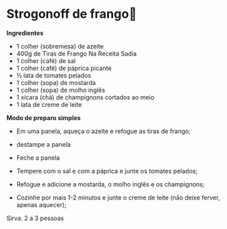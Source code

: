 # Strogonoff de frango:chicken:

**Ingredientes** 

- 1 colher (sobremesa) de azeite
- 400g de Tiras de Frango Na Receita Sadia
- 1 colher (café) de sal
- 1 colher (café) de páprica picante
- ½ lata de tomates pelados
- 1 colher (sopa) de mostarda
- 1 colher (sopa) de molho inglês
- 1 xícara (chá) de champignons cortados ao meio
- 1 lata de creme de leite

**Modo de preparo simples**

- Em uma panela, aqueça o azeite e refogue as tiras de frango;
- destampe a panela
- Feche a panela

- Tempere com o sal e com a páprica e junte os tomates pelados;
- Refogue e adicione a mostarda, o molho inglês e os champignons;
- Cozinhe por mais 1-2 minutos e junte o creme de leite (não deixe ferver, apenas aquecer);

Sirva. 2 a 3 pessoas



